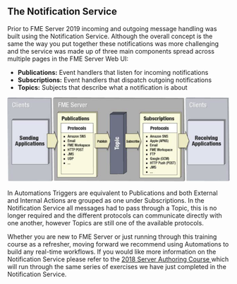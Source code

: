 ## The Notification Service ##

Prior to FME Server 2019 incoming and outgoing message handling was built using the Notification Service. Although the overall concept is the same the way you put together these notifications was more challenging and the service was made up of three main components spread across multiple pages in the FME Server Web UI:

- **Publications:** Event handlers that listen for incoming notifications
- **Subscriptions:** Event handlers that dispatch outgoing notifications
- **Topics:** Subjects that describe what a notification is about

![](./Images/Img4.002.ElementsOfNotification.png)

In Automations Triggers are equivalent to Publications and both External and Internal Actions are grouped as one under Subscriptions. In the Notification Service all messages had to pass through a Topic, this is no longer required and the different protocols can communicate directly with one another, however Topics are still one of the available protocols.

Whether you are new to FME Server or just running through this training course as a refresher, moving forward we recommend using Automations to build any real-time workflows. If you would like more information on the Notification Service please refer to the <a href="https://s3.amazonaws.com/gitbook/Server-Authoring-2018/ServerAuthoring4RealTime/4.00.RealTimeAndFME.html"> 2018 Server Authoring Course </a> which will run through the same series of exercises we have just completed in the Notification Service.
